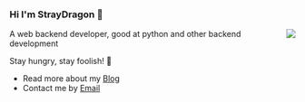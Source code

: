 ### Hi I'm StrayDragon 👋


<img align="right" src="https://github-readme-stats.vercel.app/api?username=straydragon&show_icons=true&icon_color=0366d6&text_color=24292e&bg_color=ffffff&hide_title=true" />

A web backend developer, good at python and other backend development

Stay hungry, stay foolish! 🍔

- Read more about my [Blog](https://straydragon.github.io/)
- Contact me by [Email](straydragonl@foxmail.com)

